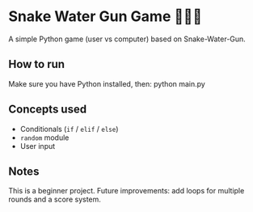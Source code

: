 # Snake Water Gun Game 🐍💧🔫

A simple Python game (user vs computer) based on Snake-Water-Gun.

## How to run
Make sure you have Python installed, then:
python
main.py

## Concepts used
- Conditionals (`if` / `elif` / `else`)
- `random` module
- User input

## Notes
This is a beginner project. Future improvements: add loops for multiple rounds and a score system.